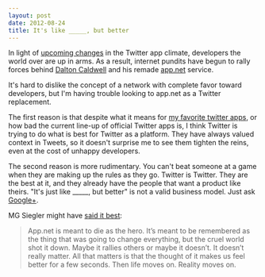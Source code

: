 ```yaml
---
layout: post
date: 2012-08-24
title: It's like _____, but better
---
```

In light of [upcoming changes](https://dev.twitter.com/blog/changes-coming-to-twitter-api) in the Twitter app climate, developers the world over are up in arms. As a result, internet pundits have begun to rally forces behind [Dalton Caldwell](http://daltoncaldwell.com/) and his remade [app.net](https://join.app.net/) service.

It's hard to dislike the concept of a network with complete favor toward developers, but I'm having trouble looking to app.net as a Twitter replacement.

The first reason is that despite what it means for [my favorite twitter apps](http://tapbots.com/), or how bad the current line-up of official Twitter apps is, I think Twitter is trying to do what is best for Twitter as a platform. They have always valued context in Tweets, so it doesn't surprise me to see them tighten the reins, even at the cost of unhappy developers. 
 
The second reason is more rudimentary. You can't beat someone at a game when they are making up the rules as they go. Twitter is Twitter. They are the best at it, and they already have the people that want a product like theirs. "It's just like _____, but better" is not a valid business model. Just ask [Google+](http://plus.google.com/).

MG Siegler might have [said it best](http://massivegreatness.com/walter-white):

> App.net is meant to die as the hero. It’s meant to be remembered as the thing that was going to change everything, but the cruel world shot it down. Maybe it rallies others or maybe it doesn’t. It doesn’t really matter. All that matters is that the thought of it makes us feel better for a few seconds. Then life moves on. Reality moves on.
